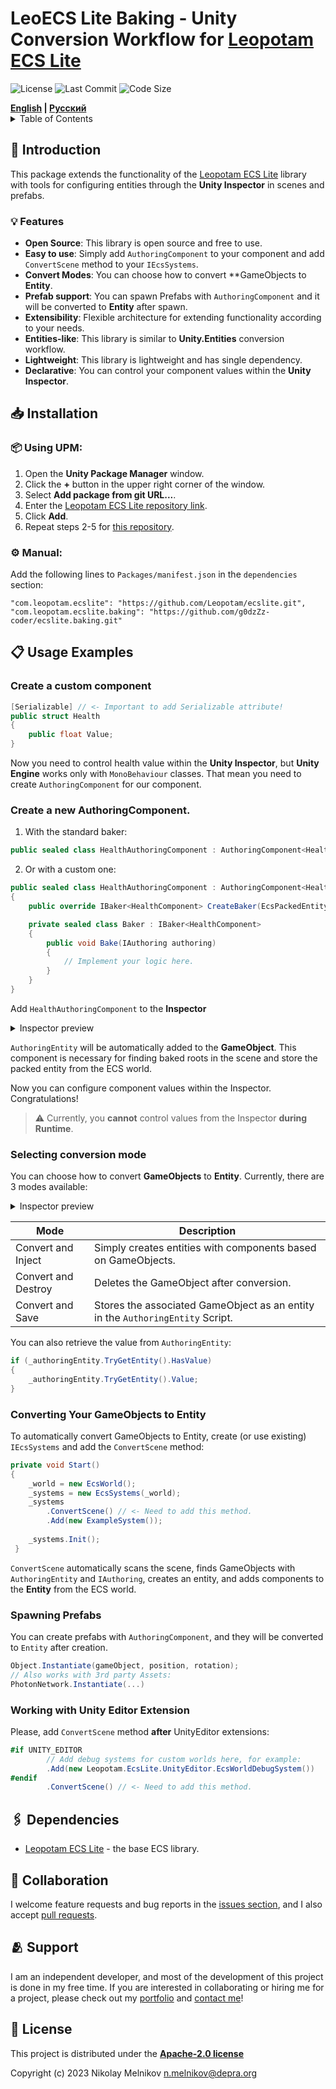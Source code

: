 # LeoECS Lite Baking - Unity Conversion Workflow for [Leopotam ECS Lite](https://github.com/Leopotam/ecslite)

![License](https://img.shields.io/github/license/g0dzZz-coder/ecslite.baking?style=rounded-square)
![Last Commit](https://img.shields.io/github/last-commit/g0dzZz-coder/ecslite.baking?style=rounded-square)
![Code Size](https://img.shields.io/github/languages/code-size/g0dzZz-coder/ecslite.baking?style=rounded-square)

<div>
    <strong><a href="README.md">English</a> | <a href="README.RU.md">Русский</a></strong>
</div>

<details>
<summary>Table of Contents</summary>

- [Introduction](#-introduction)
    - [Features](#-features)
- [Installation](#-installation)
- [Usage Examples](#-usage-examples)
    - [Create a custom component](#create-a-custom-component)
    - [Create a new Authoring Component](#create-a-new-authoringcomponent)
    - [Selecting conversion mode](#selecting-conversion-mode)
    - [Converting Your GameObjects to Entity](#converting-your-gameobjects-to-entity)
    - [Spawning Prefabs](#spawning-prefabs)
    - [Working with Unity Editor Extension](#working-with-unity-editor-extension)
- [Dependencies](#-dependencies)
- [Collaboration](#-collaboration)
- [Support](#-support)
- [License](#-license)

</details>

## 🧾 Introduction

This package extends the functionality of the [Leopotam ECS Lite](https://github.com/Leopotam/ecslite) library
with tools for configuring entities through the **Unity Inspector** in scenes and prefabs.

### 💡 Features

- **Open Source**: This library is open source and free to use.
- **Easy to use**: Simply add `AuthoringComponent` to your component and add `ConvertScene` method to
  your `IEcsSystems`.
- **Convert Modes**: You can choose how to convert **GameObjects to **Entity**.
- **Prefab support**: You can spawn Prefabs with `AuthoringComponent`
  and it will be converted to **Entity** after spawn.
- **Extensibility**: Flexible architecture for extending functionality according to your needs.
- **Entities-like**: This library is similar to **Unity.Entities** conversion workflow.
- **Lightweight**: This library is lightweight and has single dependency.
- **Declarative**: You can control your component values within the **Unity Inspector**.

## 📥 Installation

### 📦 Using **UPM**:

1. Open the **Unity Package Manager** window.
2. Click the **+** button in the upper right corner of the window.
3. Select **Add package from git URL...**.
4. Enter the [Leopotam ECS Lite repository link](https://github.com/Leopotam/ecslite.git).
5. Click **Add**.
6. Repeat steps 2-5 for [this repository](https://github.com/g0dzZz-coder/ecslite.baking.git).

### ⚙️ Manual:

Add the following lines to `Packages/manifest.json` in the `dependencies` section:

```
"com.leopotam.ecslite": "https://github.com/Leopotam/ecslite.git",
"com.leopotam.ecslite.baking": "https://github.com/g0dzZz-coder/ecslite.baking.git"
```

## 📋 Usage Examples

### Create a custom component

```csharp
[Serializable] // <- Important to add Serializable attribute!
public struct Health
{
    public float Value;
}
```

Now you need to control health value within the **Unity Inspector**,
but **Unity Engine** works only with `MonoBehaviour` classes.
That mean you need to create `AuthoringComponent` for our component.

### Create a new AuthoringComponent.

1. With the standard baker:

```csharp
public sealed class HealthAuthoringComponent : AuthoringComponent<HealthComponent> { }
```

2. Or with a custom one:

```csharp
public sealed class HealthAuthoringComponent : AuthoringComponent<HealthComponent> 
{
    public override IBaker<HealthComponent> CreateBaker(EcsPackedEntityWithWorld entity) => new Baker(entity);

    private sealed class Baker : IBaker<HealthComponent> 
    {
        public void Bake(IAuthoring authoring) 
        {
            // Implement your logic here.
        }
    }
}
```

Add `HealthAuthoringComponent` to the **Inspector**
<details>
  <summary>Inspector preview</summary>

![Health Authoring Component](https://i.postimg.cc/Tw7K7nmS/health-component.jpg)
</details>

`AuthoringEntity` will be automatically added to the **GameObject**.
This component is necessary for finding baked roots in the scene and store the packed entity from the ECS world.

Now you can configure component values within the Inspector. Congratulations!

> ⚠️ Currently, you **cannot** control values from the Inspector **during Runtime**.

### Selecting conversion mode

You can choose how to convert **GameObjects** to **Entity**.
Currently, there are 3 modes available:

<details>
  <summary>Inspector preview</summary>

![Conversion Mode](https://i.postimg.cc/4xkmSf7J/convert-method.jpg)
</details>

| Mode                | Description                                                                    |
|---------------------|--------------------------------------------------------------------------------|
| Convert and Inject  | Simply creates entities with components based on GameObjects.                  |
| Convert and Destroy | Deletes the GameObject after conversion.                                       |
| Convert and Save    | Stores the associated GameObject as an entity in the `AuthoringEntity` Script. |

You can also retrieve the value from `AuthoringEntity`:

```csharp
if (_authoringEntity.TryGetEntity().HasValue) 
{
    _authoringEntity.TryGetEntity().Value;
}
```

### Converting Your GameObjects to Entity

To automatically convert GameObjects to Entity,
create (or use existing) `IEcsSystems` and add the `ConvertScene` method:

```csharp
private void Start() 
{
    _world = new EcsWorld();    
    _systems = new EcsSystems(_world);
    _systems
        .ConvertScene() // <- Need to add this method.
        .Add(new ExampleSystem());
    
    _systems.Init();
 }
```

`ConvertScene` automatically scans the scene,
finds GameObjects with `AuthoringEntity` and `IAuthoring`,
creates an entity, and adds components to the **Entity** from the ECS world.

### Spawning Prefabs

You can create prefabs with `AuthoringComponent`,
and they will be converted to `Entity` after creation.

```csharp
Object.Instantiate(gameObject, position, rotation);
// Also works with 3rd party Assets:
PhotonNetwork.Instantiate(...)
```

### Working with Unity Editor Extension

Please, add `ConvertScene` method **after** UnityEditor extensions:

```csharp
#if UNITY_EDITOR
        // Add debug systems for custom worlds here, for example:
        .Add(new Leopotam.EcsLite.UnityEditor.EcsWorldDebugSystem())
#endif
        .ConvertScene() // <- Need to add this method.
```

## 🖇️ Dependencies

- [Leopotam ECS Lite](https://github.com/Leopotam/ecslite) - the base ECS library.

## 🤝 Collaboration

I welcome feature requests and bug reports in
the [issues section](https://github.com/g0dzZz-coder/ecslite.baking/issues),
and I also accept [pull requests](https://github.com/g0dzZz-coder/ecslite.baking/pulls).

## 🫂 Support

I am an independent developer, and most of the development of this project is done in my free time. If you are
interested in collaborating or hiring me for a project, please check out
my [portfolio](https://github.com/Depra-Inc) and [contact me](mailto:g0dzZz1lla@yandex.ru)!

## 🔐 License

This project is distributed under the
**[Apache-2.0 license](https://github.com/g0dzZz-coder/ecslite.baking/blob/main/LICENSE.md)**

Copyright (c) 2023 Nikolay Melnikov
[n.melnikov@depra.org](mailto:n.melnikov@depra.org)